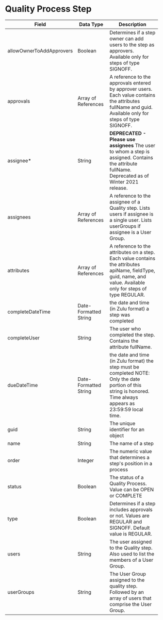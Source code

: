 # Quality Process Step

| Field  | Data Type  | Description  |
|  --- |  --- |  --- | 
| allowOwnerToAddApprovers  | Boolean  | Determines if a step owner can add users to the step as approvers. Available only for steps of type SIGNOFF.   |
| approvals  | Array of References  | A reference to the approvals entered by approver users. Each value contains the attributes fullName and guid. Available only for steps of type SIGNOFF.   |
| assignee\*  | String  | **DEPRECATED - Please use assignees** The user to whom a step is assigned. Contains the attribute fullName. Deprecated as of Winter 2021 release.  |
| assignees  | Array of References  | A reference to the assignee of a Quality step. Lists users if assignee is a single user. Lists userGroups if assignee is a User Group.  |
| attributes  | Array of References  | A reference to the attributes on a step. Each value contains the attributes apiName, fieldType, guid, name, and value. Available only for steps of type REGULAR.  |
| completeDateTime  | Date-Formatted String  | the date and time \(in Zulu format\) a step was completed  |
| completeUser  | String  | The user who completed the step. Contains the attribute fullName.  |
| dueDateTime  | Date-Formatted String  | the date and time \(in Zulu format\) the step must be completed NOTE: Only the date portion of this string is honored. Time always appears as 23:59:59 local time.  |
| guid  | String  | The unique identifier for an object  |
| name  | String  | The name of a step  |
| order  | Integer  | The numeric value that determines a step's position in a process  |
| status  | Boolean  | The status of a Quality Process. Value can be OPEN or COMPLETE  |
| type  | Boolean  | Determines if a step includes approvals or not. Values are REGULAR and SIGNOFF. Default value is REGULAR.  |
| users  | String  | The user assigned to the Quality step. Also used to list the members of a User Group.  |
| userGroups  | String  | The User Group assigned to the quality step. Followed by an array of users that comprise the User Group.  |

